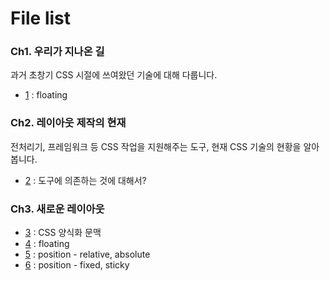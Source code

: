 # File list

### Ch1. 우리가 지나온 길
과거 초창기 CSS 시절에 쓰여왔던 기술에 대해 다룹니다.
* [1](https://github.com/TaekGeunLee/study_frontEnd/tree/master/B1/1) : floating

### Ch2. 레이아웃 제작의 현재
전처리기, 프레임워크 등 CSS 작업을 지원해주는 도구, 현재 CSS 기술의 현황을 알아봅니다.
* [2](https://github.com/TaekGeunLee/study_frontEnd/tree/master/B1/2) : 도구에 의존하는 것에 대해서?

### Ch3. 새로운 레이아웃
* [3](https://github.com/TaekGeunLee/study_frontEnd/tree/master/B1/3) : CSS 양식화 문맥
* [4](https://github.com/TaekGeunLee/study_frontEnd/tree/master/B1/4) : floating
* [5](https://github.com/TaekGeunLee/study_frontEnd/tree/master/B1/5) : position - relative, absolute
* [6](https://github.com/TaekGeunLee/study_frontEnd/tree/master/B1/6) : position - fixed, sticky






